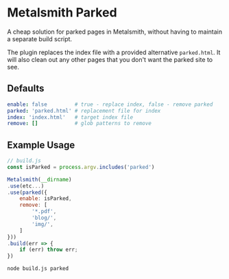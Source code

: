 Metalsmith Parked
=================

A cheap solution for parked pages in Metalsmith, without having to 
maintain a separate build script.

The plugin replaces the index file with a provided alternative `parked.html`.
It will also clean out any other pages that you don't want the parked site
to see.


## Defaults

```yaml
enable: false         # true - replace index, false - remove parked
parked: 'parked.html' # replacement file for index
index: 'index.html'   # target index file
remove: []            # glob patterns to remove
```


## Example Usage

```js
// build.js
const isParked = process.argv.includes('parked')

Metalsmith(__dirname)
.use(etc...)
.use(parked({
    enable: isParked,
    remove: [
        '*.pdf',
        'blog/',
        'img/',
    ]
}))
.build(err => {
    if (err) throw err;
})
```

```sh
node build.js parked
```
